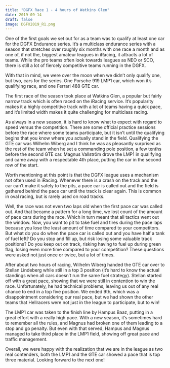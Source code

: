 ```yaml
---
title: "DGFX Race 1 - 4 hours of Watkins Glen"
date: 2019-09-14
draft: false
image: DGFX2019_R1.png
---
```



One of the first goals we set out for as a team was to qualify at least one car for the DGFX Endurance series. It’s a multiclass endurance series with a season that stretches over roughly six months with one race a month and as one of, if not the, biggest amateur leagues in iRacing, it attracts a lot of teams. While the pro teams often look towards leagues as NEO or SCO, there is still a lot of fiercely competitive teams running in the DGFX.

With that in mind, we were over the moon when we didn’t only qualify one, but two, cars for the series. One Porsche 919 LMP1 car, which won it’s qualifying race, and one Ferrari 488 GTE car.

The first race of the season took place at Watkins Glen, a popular but fairly narrow track which is often raced on the iRacing service. It’s popularity makes it a highly competitive track with a lot of teams having a quick pace, and it’s limited width makes it quite challenging for multiclass racing.

As always in a new season, it is hard to know what to expect with regard to speed versus the competition. There are some official practice sessions before the race where some teams participate, but it isn’t until the qualifying begins that you know where you actually stand in the field. Qualifying the GTE car was Wilhelm Wiberg and I think he was as pleasantly surprised as the rest of the team when he set a commanding pole position, a few tenths before the second GTE car. Magnus Vallström drove the LMP1 in qualifying and came away with a respectable 4th place, putting the car in the second row of the start.

Worth mentioning at this point is that the DGFX league uses a mechanism not often used in iRacing. Whenever there is a crash on the track and the car can’t make it safely to the pits, a pace car is called out and the field is gathered behind the pace car until the track is clear again. This is common in oval racing, but is rarely used on road tracks.

Well, the race was not even two laps old when the first pace car was called out. And that became a pattern for a long time, we lost count of the amount of pace cars during the race. Which in turn meant that all tactics went out the window. Now, you want to pit to take fuel and tires during the pace laps because you lose the least amount of time compared to your competitors. But what do you do when the pace car is called out and you have half a tank of fuel left? Do you stop and fill up, but risk losing some valuable track positions? Do you keep out on track, risking having to fuel up during green flag, losing even more time compared to your competition? These questions were asked not just once or twice, but a lot of times.

After about two hours of racing, Wilhelm Wiberg handed the GTE car over to Stellan Lindeberg while still in a top 3 position (it’s hard to know the actual standings when all cars doesn’t run the same fuel strategy). Stellan started off with a great pace, showing that we were still in contention to win the race. Unfortunately, he had technical problems, leaving us out of any real chance to end in a top five position. We ended 9th, which was a disappointment considering our real pace, but we had shown the other teams that Hellracers were not just in the league to participate, but to win!

The LMP1 car was taken to the finish line by Hampus Baaz, putting in a great effort with a really high pace. With a new season, it’s sometimes hard to remember all the rules, and Magnus had broken one of them leading to a stop and go penalty. But even with that served, Hampus and Magnus managed to take third place in the LMP1 field, showing off great pace and traffic management.

Overall, we were happy with the realization that we are in the league as two real contenders, both the LMP1 and the GTE car showed a pace that is top three material. Looking forward to the next one!

